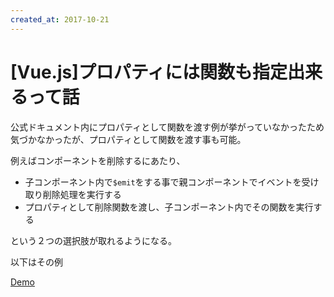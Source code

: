 ```yaml
---
created_at: 2017-10-21
---
```


# [Vue.js]プロパティには関数も指定出来るって話

公式ドキュメント内にプロパティとして関数を渡す例が挙がっていなかったため気づかなかったが、プロパティとして関数を渡す事も可能。

例えばコンポーネントを削除するにあたり、

+ 子コンポーネント内で`$emit`をする事で親コンポーネントでイベントを受け取り削除処理を実行する
+ プロパティとして削除関数を渡し、子コンポーネント内でその関数を実行する

という２つの選択肢が取れるようになる。

以下はその例

[Demo](./demo/index.html)
